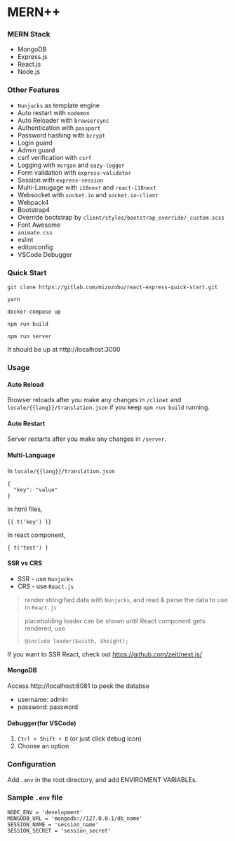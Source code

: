 # MERN++

### MERN Stack
- MongoDB
- Express.js
- React.js
- Node.js

### Other Features
- `Nunjucks` as template engine
- Auto restart with `nodemon`
- Auto Reloader with `browsersync`
- Authentication with `passport`
- Password hashing with `bcrypt`
- Login guard
- Admin guard
- csrf verification with `csrf`
- Logging with `morgan` and `eazy-logger`
- Form validation with `express-validator`
- Session with `express-session`
- Multi-Lanugage with `i18next` and `react-i18next`
- Websocket with `socket.io` and `socket.io-client`
- Webpack4
- Bootstrap4
- Override bootstrap by `client/styles/bootstrap_override/_custom.scss`
- Font Awesome
- `animate.css`
- eslint
- editorconfig
- VSCode Debugger

### Quick Start
```
git clone https://gitlab.com/mizozobu/react-express-quick-start.git
```
```
yarn
```
```
docker-compose up
```
```
npm run build
```
```
npm run server
```
It should be up at http://localhost:3000

### Usage
#### Auto Reload
Browser reloads after you make any changes in `/clinet` and `locale/{{lang}}/translation.json` if you keep `npm run build` running.

#### Auto Restart
Server restarts after you make any changes in `/server`.

#### Multi-Language
In `locale/{{lang}}/translation.json`
```
{
  "key": "value"
}
```
In html files,
```
{{ t('key') }}
```
In react component,
```
{ t('test') }
```

#### SSR vs CRS
- SSR - use `Nunjucks`
- CRS - use `React.js`

> render stringified data with `Nunjucks`, and read & parse the data to use in `React.js`

> placeholding loader can be shown until React component gets rendered, use
> ```
> @include loader($wisth, $height);
> ```

If you want to SSR React, check out https://github.com/zeit/next.js/

#### MongoDB
Access http://localhost:8081 to peek the databse
- username: admin
- password: password

#### Debugger(for VSCode)
1. `Ctrl + Shift + D` (or just click debug icon)
2. Choose an option

### Configuration
Add `.env` in the root directory, and add ENVIROMENT VARIABLEs.

### Sample `.env` file
```
NODE_ENV = 'development'
MONGODB_URL = 'mongodb://127.0.0.1/db_name'
SESSION_NAME = 'session_name'
SESSION_SECRET = 'session_secret'
```
